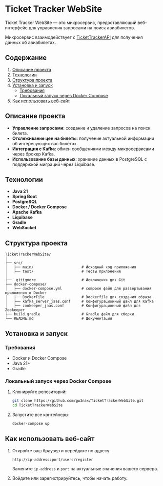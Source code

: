# Ticket Tracker WebSite

Ticket Tracker WebSite — это микросервис, предоставляющий веб-интерфейс для управления запросами на поиск авиабилетов.

Микросервис взаимодействует с [TicketTrackerAPI](https://github.com/gw3nax/TicketTrackerAPI) для получения данных об авиабилетах.

## Содержание

1. [Описание проекта](#Описание-проекта)
2. [Технологии](#Технологии)
3. [Структура проекта](#Структура-проекта)
4. [Установка и запуск](#Установка-и-запуск)
    - [Требования](#Требования)
    - [Локальный запуск через Docker Compose](#Локальный-запуск-через-Docker-Compose)
5. [Как использовать веб-сайт](#Как-использовать-веб-сайт)

## Описание проекта

- **Управление запросами**: создание и удаление запросов на поиск билета.
- **Отслеживание цен на билеты**: получение актуальной информации об интересующих вас билетах.
- **Интеграция с Kafka**: обмен сообщениями между микросервисами через брокер Kafka.
- **Использование базы данных**: хранение данных в PostgreSQL с поддержкой миграций через Liquibase.

## Технологии

- **Java 21**
- **Spring Boot**
- **PostgreSQL**
- **Docker / Docker Compose**
- **Apache Kafka**
- **Liquibase**
- **Gradle**
- **WebSocket**

## Структура проекта
```
TicketTrackerWebSite/
│
├── src/
│   ├── main/                      # Исходный код приложения
│   ├── test/                      # Тесты приложения
│
├── .gitignore                     # Исключения для Git
├── docker-compose/
│   ├── docker-compose.yml         # compose файл для развертывания приложения в Docker
│   ├── DockerFile                 # Dockerfile для создания образа
│   ├── kafka_server_jaas.conf     # Конфигурационный файл для Kafka
│   ├── zookeeper_jaas.conf        # Конфигурационный файл для Zookeeper
├── build.gradle                   # Gradle файл для сборки
└── README.md                      # Документация
```

## Установка и запуск

### Требования

- Docker и Docker Compose
- Java 21+
- Gradle

### Локальный запуск через Docker Compose

1. Клонируйте репозиторий:
    ```bash
    git clone https://github.com/gw3nax/TicketTrackerWebSite.git
    cd TicketTrackerWebSite
    ```

2. Запустите все контейнеры:
    ```bash
    docker-compose up
    ```

## Как использовать веб-сайт

1. Откройте ваш браузер и перейдите по адресу:
   ```
   http://ip-address:port/users/register
   ```
   Замените `ip-address` и `port` на актуальные значения вашего сервера.

2. Войдите или зарегистрируйтесь, чтобы начать работу.

